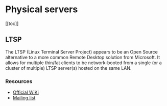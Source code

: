 # Physical servers

[[toc]]

## LTSP

The LTSP (Linux Terminal Server Project) appears to be an Open Source alternative to a more common Remote Desktop solution from Microsoft. It allows for multiple thin/fat clients to be network-booted from a single (or a cluster of multiple) LTSP server(s) hosted on the same LAN. 

### Resources
- [Official WiKi](http://wiki.ltsp.org/wiki/LTSPedia)
- [Mailing list](https://sourceforge.net/projects/ltsp/lists/ltsp-discuss)

